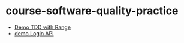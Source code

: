 # course-software-quality-practice

* [Demo TDD with Range](https://github.com/up1/demo-range-202004)
* [demo Login API](https://github.com/up1/demo-login-api)
